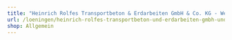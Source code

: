 ```yaml
---
title: "Heinrich Rolfes Transportbeton & Erdarbeiten GmbH & Co. KG - Werk Löningen"
url: /loeningen/heinrich-rolfes-transportbeton-und-erdarbeiten-gmbh-und-co-kg-werk-loeningen/
shop: Allgemein
---
```

